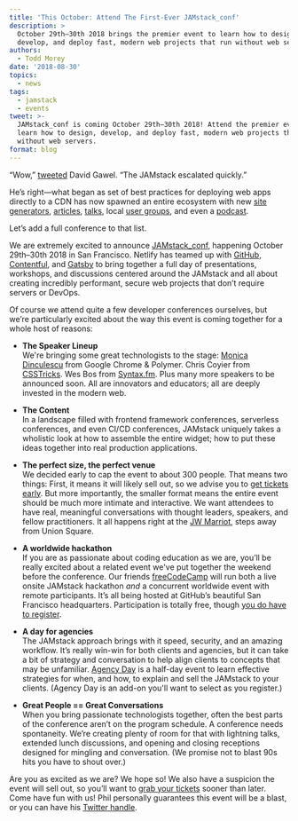 ```yaml
---
title: 'This October: Attend The First-Ever JAMstack_conf'
description: >
  October 29th–30th 2018 brings the premier event to learn how to design,
  develop, and deploy fast, modern web projects that run without web servers.
authors:
  - Todd Morey
date: '2018-08-30'
topics:
  - news
tags:
  - jamstack
  - events
tweet: >-
  JAMstack_conf is coming October 29th–30th 2018! Attend the premier event to
  learn how to design, develop, and deploy fast, modern web projects that run
  without web servers.
format: blog
---
```

“Wow,” [tweeted](https://twitter.com/dawgawel/status/1034706354022297601) David Gawel. “The JAMstack escalated quickly.”

He’s right—what began as set of best practices for deploying web apps directly to a CDN has now spawned an entire ecosystem with new [site generators](https://www.staticgen.com/), [articles](https://www.netlify.com/blog/2017/03/16/smashing-magazine-just-got-10x-faster/), [talks](https://www.youtube.com/watch?time_continue=1&v=uWTMEDEPw8c), local [user groups](https://jamstack.org/community/), and even a [podcast](https://www.heavybit.com/library/podcasts/jamstack-radio/). 

Let’s add a full conference to that list. 

We are extremely excited to announce [JAMstack_conf](https://jamstackconf.com/), happening October 29th–30th 2018 in San Francisco. Netlify has teamed up with [GitHub](https://github.com/), [Contentful](https://www.contentful.com/), and [Gatsby](https://www.gatsbyjs.org/) to bring together a full day of presentations, workshops, and discussions centered around the JAMstack and all about creating incredibly performant, secure web projects that don’t require servers or DevOps.

Of course we attend quite a few developer conferences ourselves, but we’re particularly excited about the way this event is coming together for a whole host of reasons:

* **The Speaker Lineup**\
  We're bringing some great technologists to the stage:  [Monica Dinculescu](https://twitter.com/notwaldorf) from Google Chrome & Polymer. Chris Coyier from [CSSTricks](https://css-tricks.com/). Wes Bos from [Syntax.fm](https://syntax.fm/).  Plus many more speakers to be announced soon. All are innovators and educators; all are deeply invested in the modern web.

* **The Content**\
  In a landscape filled with frontend framework conferences, serverless conferences, and even CI/CD conferences, JAMstack uniquely takes a wholistic look at how to assemble the entire widget; how to put these ideas together into real production applications.

* **The perfect size, the perfect venue**\
  We decided early to cap the event to about 300 people. That means two things: First, it means it will likely sell out, so we advise you to [get tickets early](https://ti.to/netlify/jamstackconf). But more importantly, the smaller format means the entire event should be much more intimate and interactive. We want attendees to have real, meaningful conversations with thought leaders, speakers, and fellow practitioners. It all happens right at the [JW Marriot](https://www.google.com/maps/place/JW+Marriott+San+Francisco+Union+Square/@37.7883189,-122.4126841,17z/data=!3m1!4b1!4m16!1m8!3m7!1s0x8085808e66e4b8ad:0xfd86b52bbc39266!2sJW+Marriott+San+Francisco+Union+Square!5m1!1s2018-09-03!8m2!3d37.7883189!4d-122.4104901!3m6!1s0x8085808e66e4b8ad:0xfd86b52bbc39266!5m1!1s2018-09-03!8m2!3d37.7883189!4d-122.4104901), steps away from Union Square.

* **A worldwide hackathon**\
  If you are as passionate about coding education as we are, you’ll be really excited about a related event we've put together the weekend before the conference.  Our friends [freeCodeCamp](https://hackathon.freecodecamp.org) will run both a live onsite JAMstack hackathon _and_ a concurrent worldwide event with remote participants. It’s all being hosted at GitHub’s beautiful San Francisco headquarters. Participation is totally free, though [you do have to register](https://hackathon.freecodecamp.org/).

* **A day for agencies**\
  The JAMstack approach brings with it speed, security, and an amazing workflow. It’s really win-win for both clients and agencies, but it can take a bit of strategy and conversation to help align clients to concepts that may be unfamiliar. [Agency Day](https://jamstackconf.com/schedule) is a half-day event to learn effective strategies for when, and how, to explain and sell the JAMstack to your clients. (Agency Day is an add-on you'll want to select as you register.)

* **Great People == Great Conversations**\
  When you bring passionate technologists together, often the best parts of the conference aren’t on the program schedule. A conference needs spontaneity. We’re creating plenty of room for that with lightning talks, extended lunch discussions, and opening and closing receptions designed for mingling and conversation. (We promise not to blast 90s hits you have to shout over.) 

Are you as excited as we are? We hope so! We also have a suspicion the event will sell out, so you’ll want to [grab your tickets](https://ti.to/netlify/jamstackconf) sooner than later. Come have fun with us! Phil personally guarantees this event will be a blast, or you can have his [Twitter handle](https://twitter.com/philhawksworth).
